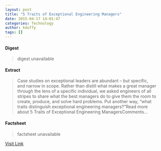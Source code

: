 ```yaml
---
layout: post
title: "5 Traits of Exceptional Engineering Managers"
date: 2015-04-17 14:01:47
categories: Technology
author: kduffy
tags: []
---
```



#### Digest
>digest unavailable

#### Extract
>Case studies on exceptional leaders are abundant – but specific, and narrow in scope. Rather than distill what makes a great manager through the lens of a specific individual, we asked engineers of all stripes to share what the best managers do to give them the room to create, produce, and solve hard problems. Put another way, “what traits distinguish exceptional engineering managers?”Read more about 5 Traits of Exceptional Engineering ManagersComments...

#### Factsheet
>factsheet unavailable

[Visit Link](http://www.pddnet.com/blogs/2015/04/5-traits-exceptional-engineering-managers)


